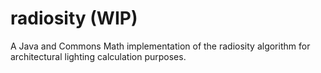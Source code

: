 # radiosity (WIP)

A Java and Commons Math implementation of the radiosity algorithm for architectural lighting calculation purposes.
